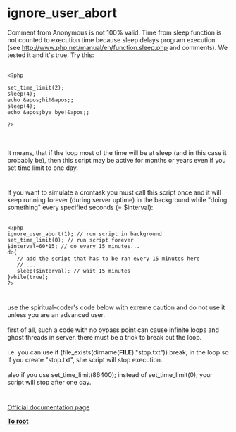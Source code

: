# ignore_user_abort



Comment from Anonymous is not 100% valid. Time from sleep function is not counted to execution time because sleep delays program execution (see http://www.php.net/manual/en/function.sleep.php and comments). We tested it and it&apos;s true. Try this:<br><br>

```
<?php

set_time_limit(2);
sleep(4);
echo &apos;hi!&apos;;
sleep(4);
echo &apos;bye bye!&apos;;

?>
```
<br><br>It means, that if the loop most of the time will be at sleep (and in this case it probably be), then this script may be active for months or years even if you set time limit to one day.  

#

If you want to simulate a crontask you must call this script once and it will keep running forever (during server uptime) in the background while "doing something" every specified seconds (= $interval):<br><br>

```
<?php
ignore_user_abort(1); // run script in background
set_time_limit(0); // run script forever
$interval=60*15; // do every 15 minutes...
do{
   // add the script that has to be ran every 15 minutes here
   // ...
   sleep($interval); // wait 15 minutes
}while(true);
?>
```
  

#

use the spiritual-coder&apos;s code below with exreme caution and do not use it unless you are an advanced user.<br><br>first of all, such a code with no bypass point can cause infinite loops and ghost threads in server. there must be a trick to break out the loop. <br><br>i.e. you can use  if (file_exists(dirname(__FILE__)."stop.txt")) break; in the loop so if you create "stop.txt", she script will stop execution.<br><br>also if you use set_time_limit(86400); instead of set_time_limit(0); your script will stop after one day.  

#

[Official documentation page](https://www.php.net/manual/en/function.ignore-user-abort.php)

**[To root](/README.md)**